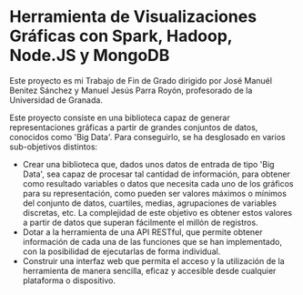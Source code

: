 # Herramienta de Visualizaciones Gráficas con Spark, Hadoop, Node.JS y MongoDB


Este proyecto es mi Trabajo de Fin de Grado dirigido por José Manuél Benitez Sánchez y Manuel Jesús Parra Royón, profesorado de la Universidad de Granada.

Este proyecto consiste en una biblioteca capaz de generar representaciones gráficas a partir de grandes conjuntos de datos, conocidos como 'Big Data'. Para conseguirlo, se ha desglosado en varios sub-objetivos distintos:

- Crear una biblioteca que, dados unos datos de entrada de tipo 'Big Data', sea capaz de procesar tal cantidad de información, para obtener como resultado variables o datos que necesita cada uno de los gráficos para su representación, como pueden ser valores máximos o mínimos del conjunto de datos, cuartiles, medias, agrupaciones de variables discretas, etc. La complejidad de este objetivo es obtener estos valores a partir de datos que superan fácilmente el millón de registros.
- Dotar a la herramienta de una API RESTful, que permite obtener información de cada una de las funciones que se han implementado, con la posibilidad de ejecutarlas de forma individual.
- Construir una interfaz web que permita el acceso y la utilización de la herramienta de manera sencilla, eficaz y accesible desde cualquier plataforma o dispositivo.



